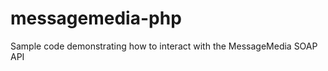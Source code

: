 messagemedia-php
================

Sample code demonstrating how to interact with the MessageMedia SOAP API
